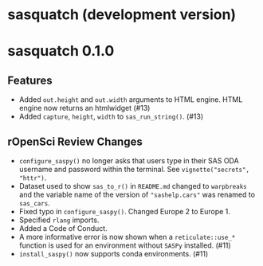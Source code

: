 # sasquatch (development version)

# sasquatch 0.1.0

## Features

- Added `out.height` and `out.width` arguments to HTML engine. HTML engine now returns an htmlwidget (#13)
- Added `capture`, `height`, `width` to `sas_run_string()`. (#13)

## rOpenSci Review Changes

- `configure_saspy()` no longer asks that users type in their SAS ODA username and password within the terminal. See `vignette("secrets", "httr")`.  
- Dataset used to show `sas_to_r()` in `README.md` changed to `warpbreaks` and the variable name of the version of `"sashelp.cars"` was renamed to `sas_cars`.
- Fixed typo in `configure_saspy()`. Changed Europe 2 to Europe 1.  
- Specified `rlang` imports.  
- Added a Code of Conduct.  
- A more informative error is now shown when a `reticulate::use_*` function is used for an environment without `SASPy` installed. (#11)
- `install_saspy()` now supports conda environments. (#11)
